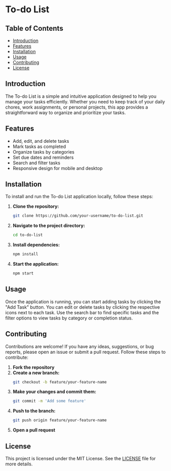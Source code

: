 # To-do List

## Table of Contents
- [Introduction](#introduction)
- [Features](#features)
- [Installation](#installation)
- [Usage](#usage)
- [Contributing](#contributing)
- [License](#license)

## Introduction
The To-do List is a simple and intuitive application designed to help you manage your tasks efficiently. Whether you need to keep track of your daily chores, work assignments, or personal projects, this app provides a straightforward way to organize and prioritize your tasks.

## Features
- Add, edit, and delete tasks
- Mark tasks as completed
- Organize tasks by categories
- Set due dates and reminders
- Search and filter tasks
- Responsive design for mobile and desktop

## Installation
To install and run the To-do List application locally, follow these steps:

1. **Clone the repository:**
	```sh
	git clone https://github.com/your-username/to-do-list.git
	```
2. **Navigate to the project directory:**
	```sh
	cd to-do-list
	```
3. **Install dependencies:**
	```sh
	npm install
	```
4. **Start the application:**
	```sh
	npm start
	```

## Usage
Once the application is running, you can start adding tasks by clicking the "Add Task" button. You can edit or delete tasks by clicking the respective icons next to each task. Use the search bar to find specific tasks and the filter options to view tasks by category or completion status.

## Contributing
Contributions are welcome! If you have any ideas, suggestions, or bug reports, please open an issue or submit a pull request. Follow these steps to contribute:

1. **Fork the repository**
2. **Create a new branch:**
	```sh
	git checkout -b feature/your-feature-name
	```
3. **Make your changes and commit them:**
	```sh
	git commit -m 'Add some feature'
	```
4. **Push to the branch:**
	```sh
	git push origin feature/your-feature-name
	```
5. **Open a pull request**

## License
This project is licensed under the MIT License. See the [LICENSE](LICENSE) file for more details.

